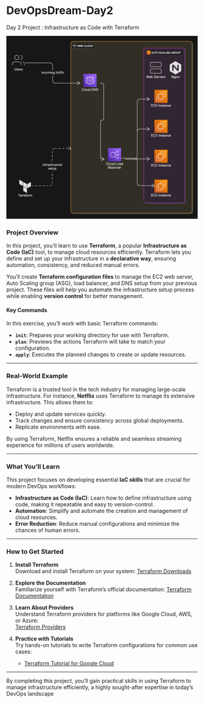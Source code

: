 # DevOpsDream-Day2
Day 2 Project : Infrastructure as Code with Terraform

![Day-2](asset/day-2.png)

### Project Overview  

In this project, you’ll learn to use **Terraform**, a popular **Infrastructure as Code (IaC)** tool, to manage cloud resources efficiently. Terraform lets you define and set up your infrastructure in a **declarative way**, ensuring automation, consistency, and reduced manual errors.  

You’ll create **Terraform configuration files** to manage the EC2 web server, Auto Scaling group (ASG), load balancer, and DNS setup from your previous project. These files will help you automate the infrastructure setup process while enabling **version control** for better management.  

#### Key Commands  
In this exercise, you’ll work with basic Terraform commands:  
- **`init`**: Prepares your working directory for use with Terraform.  
- **`plan`**: Previews the actions Terraform will take to match your configuration.  
- **`apply`**: Executes the planned changes to create or update resources.  

---

### Real-World Example  
Terraform is a trusted tool in the tech industry for managing large-scale infrastructure. For instance, **Netflix** uses Terraform to manage its extensive infrastructure. This allows them to:  
- Deploy and update services quickly.  
- Track changes and ensure consistency across global deployments.  
- Replicate environments with ease.  

By using Terraform, Netflix ensures a reliable and seamless streaming experience for millions of users worldwide.  

---

### What You’ll Learn  

This project focuses on developing essential **IaC skills** that are crucial for modern DevOps workflows:  

- **Infrastructure as Code (IaC)**: Learn how to define infrastructure using code, making it repeatable and easy to version-control.  
- **Automation**: Simplify and automate the creation and management of cloud resources.  
- **Error Reduction**: Reduce manual configurations and minimize the chances of human errors.  

---

### How to Get Started  

1. **Install Terraform**  
   Download and install Terraform on your system: [Terraform Downloads](https://www.terraform.io/downloads.html)  

2. **Explore the Documentation**  
   Familiarize yourself with Terraform’s official documentation: [Terraform Documentation](https://developer.hashicorp.com/terraform/docs)  

3. **Learn About Providers**  
   Understand Terraform providers for platforms like Google Cloud, AWS, or Azure:  
   [Terraform Providers](https://developer.hashicorp.com/terraform/language/providers)  

4. **Practice with Tutorials**  
   Try hands-on tutorials to write Terraform configurations for common use cases:  
   - [Terraform Tutorial for Google Cloud](https://developer.hashicorp.com/terraform/tutorials/gcp-get-started)  

---


By completing this project, you’ll gain practical skills in using Terraform to manage infrastructure efficiently, a highly sought-after expertise in today’s DevOps landscape
